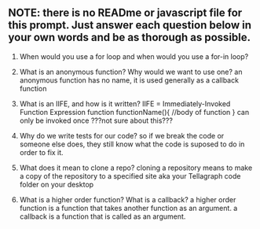 ## NOTE: there is no READme or javascript file for this prompt. Just answer each question below in your own words and be as thorough as possible.

1. When would you use a for loop and when would you use a for-in loop?


2. What is an anonymous function? Why would we want to use one?
an anonymous function has no name, it is used generally as a callback function

3. What is an IIFE, and how is it written?
IIFE = Immediately-Invoked Function Expression
function functionName(){
	//body of function
}
can only be invoked once
???not sure about this???

4. Why do we write tests for our code?
so if we break the code or someone else does, they still know what the code is suposed to do in order to fix it.

5. What does it mean to clone a repo?
cloning a repository means to make a copy of the repository to a specified site aka your Tellagraph code folder on your desktop

6. What is a higher order function? What is a callback?
a higher order function is a function that takes another function as an argument. a callback is a function that is called as an argument.